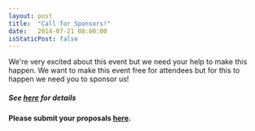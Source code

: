 ```yaml
---
layout: post
title:  "Call for Sponsors!"
date:   2014-07-21 08:00:00
isStaticPost: false
---
```


We're very excited about this event but we need your help to make this happen. We want to make this event free for attendees but for this to happen we need you to sponsor us!

##### See [here](#tickets) for details


#### Please submit your proposals [here](https://gdgvigo.typeform.com/to/Tx9PPS).
